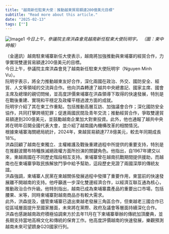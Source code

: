 ```yaml
---
title: "越南新任駐柬大使：推動越柬貿易額達200億美元目標"
subtitle: "Read more about this article."
date: "2025-02-13"
tags: [""]
---
```


![Image1](/thumbnails/New-Vietnamese-Ambassador.jpg "Meeting")
*今日上午，參議院主席洪森會見越南新任駐柬大使阮明宇。 （圖：柬中時報）*

（金邊訊）越南駐柬埔寨新任大使表示，越南將加強推動與柬埔寨的經貿合作，力爭實現雙邊貿易額達200億美元的目標。
<br/>
今日上午，參議院主席洪森會見了越南新任駐柬大使阮明宇（Nguyen Minh Vu）。
<br/>
阮明宇表示，將全力推動越柬友好合作，深化兩國在政治、外交、國防安全、經貿、人文等領域的交流與合作。他向洪森轉達了越共中央總書記、國家主席、國會主席及總理的親切問候，並高度評價柬埔寨在洪森領導下取得的快速發展，特別是在戰後重建、實現和平穩定及政權平穩過渡方面的成就。
<br/>
阮明宇介紹了其在柬工作重點，包括推動高層互訪、加強議會合作；深化國防安全協作，共同打擊跨境犯罪；促進兩國民間及青年交流；推動經貿合作，爭取雙邊貿易額達到200億美元，並鼓勵越南企業加大對柬投資。此外，他也通報了越共中央將在明年召開全國代表大會，並介紹了越南國內機構改革的相關情況。
<br/>
根據柬埔寨海關總局統計，2024年，柬越貿易額達77.8億美元，較去年同期成長18%。
<br/>
洪森回顧了越南在柬獨立、主權維護及戰後重建過程中所提供的重要支持，特別是在推翻波爾布特種族滅絕政權方面所扮演的關鍵角色。他指出，自1967年建交以來，柬越兩國在不同歷史階段相互支持。柬埔寨曾在越南抗戰期間提供援助，而越南也在柬埔寨爭取民族解放鬥爭中給予幫助，這段歷史見證了兩國深厚的傳統友誼。
<br/>
洪森強調，柬埔寨人民黨在柬越關係發展過程中發揮了重要作用，柬當前的快速發展離不開越南的支持。他呼籲進一步深化雙邊經濟合作，以經濟互聯互通為核心，推動政治合作升級。他特別指出，越南已成為柬埔寨農產品的重要出口市場，包括腰果、米等，同時柬埔寨對越南商品亦有較大需求。
<br/>
此外，洪森提及，儘管柬埔寨已退出柬越老發展三角區合作，但柬越老三國合作已從區域層面提升至國家層面，未來將在黨際、政府及議會等層面持續深化合作。
<br/>
洪森也感謝越南政府積極協調柬方於去年11月在下柬埔寨舉辦的傳統加頂慶典，並長期支持當地高棉文化和傳統的保育工作。他高度評價越南的快速發展，樂觀預測越南未來可望躋身G20國家行列。